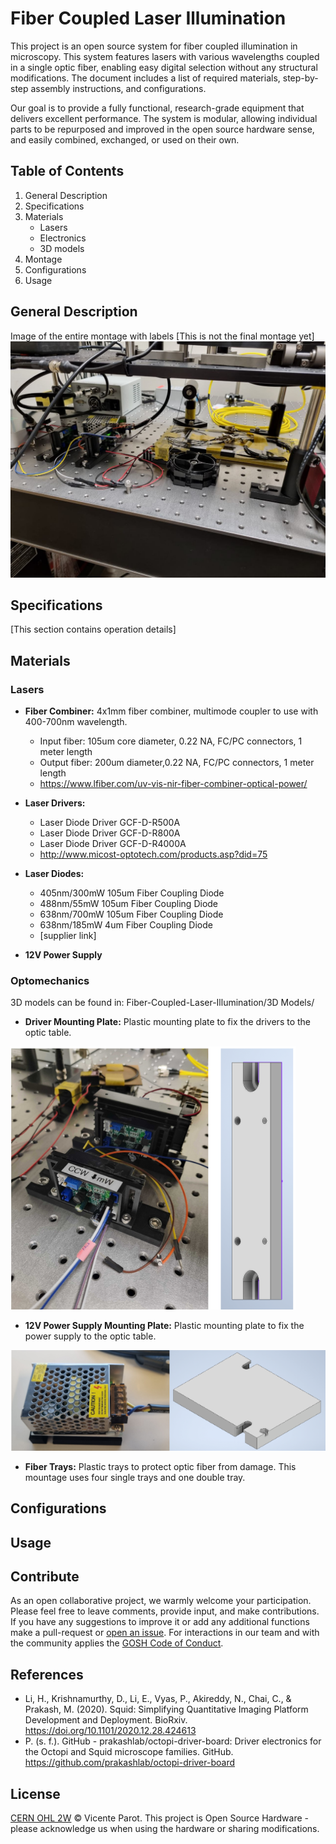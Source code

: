 # Fiber Coupled Laser Illumination


This project is an open source system for fiber coupled illumination in microscopy. This system features lasers with various wavelengths coupled in a single optic fiber, enabling easy digital selection without any structural modifications. The document includes a list of required materials, step-by-step assembly instructions, and configurations.

Our goal is to provide a fully functional, research-grade equipment that delivers excellent performance. The system is modular, allowing individual parts to be repurposed and improved in the open source hardware sense, and easily combined, exchanged, or used on their own.

## Table of Contents

1. General Description
2. Specifications
3. Materials
   - Lasers
   - Electronics
   - 3D models
4. Montage
5. Configurations
6. Usage

## General Description
Image of the entire montage with labels [This is not the final montage yet]
![This is an image](Images/montage.jpg)

## Specifications

[This section contains operation details]

## Materials
### Lasers

- **Fiber Combiner:** 4x1mm fiber combiner, multimode coupler to use with 400-700nm wavelength. 
   - Input fiber: 105um core diameter, 0.22 NA, FC/PC connectors, 1 meter length
   - Output fiber: 200um diameter,0.22 NA, FC/PC connectors, 1 meter length
   - https://www.lfiber.com/uv-vis-nir-fiber-combiner-optical-power/
   
- **Laser Drivers:** 
   - Laser Diode Driver GCF-D-R500A
   - Laser Diode Driver GCF-D-R800A
   - Laser Diode Driver GCF-D-R4000A
   - http://www.micost-optotech.com/products.asp?did=75
   
- **Laser Diodes:**
   - 405nm/300mW 105um Fiber Coupling Diode
   - 488nm/55mW 105um Fiber Coupling Diode
   - 638nm/700mW 105um Fiber Coupling Diode
   - 638nm/185mW 4um Fiber Coupling Diode
   - [supplier link]

- **12V Power Supply**

### Optomechanics 
3D models can be found in: Fiber-Coupled-Laser-Illumination/3D Models/

- **Driver Mounting Plate:** Plastic mounting plate to fix the drivers to the optic table.

![This is an image](Images/Drivers.png)

- **12V Power Supply Mounting Plate:**  Plastic mounting plate to fix the power supply to the optic table.

 ![This is an image](Images/powersupply.png)
 
 - **Fiber Trays:** Plastic trays to protect optic fiber from damage. This mountage uses four single trays and one double tray.
 
## Configurations

## Usage

## Contribute

As an open collaborative project, we warmly welcome your participation. Please feel free to leave comments, provide input, and make contributions. If you have any suggestions to improve it or add any additional functions make a pull-request or [open an issue](https://github.com/LIBREhub/fiber-coupled-laser-illumination/issues/new).
For interactions in our team and with the community applies the [GOSH Code of Conduct](https://openhardware.science/gosh-2017/gosh-code-of-conduct/).

## References

- Li, H., Krishnamurthy, D., Li, E., Vyas, P., Akireddy, N., Chai, C., & Prakash, M. (2020). Squid: Simplifying Quantitative Imaging Platform Development and Deployment. BioRxiv. https://doi.org/10.1101/2020.12.28.424613 
- P. (s. f.). GitHub - prakashlab/octopi-driver-board: Driver electronics for the Octopi and Squid microscope families. GitHub. https://github.com/prakashlab/octopi-driver-board

## License

[CERN OHL 2W](LICENSE) © Vicente Parot. This project is Open Source Hardware - please acknowledge us when using the hardware or sharing modifications.

